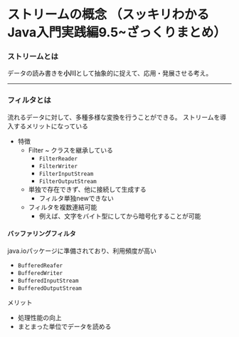 # ストリームの概念 （スッキリわかるJava入門実践編9.5~ざっくりまとめ）

### ストリームとは
データの読み書きを**小川**として抽象的に捉えて、応用・発展させる考え。

---
### フィルタとは
流れるデータに対して、多種多様な変換を行うことができる。
ストリームを導入するメリットになっている

- 特徴
    - Filter ~ クラスを継承している
        - `FilterReader`
        - `FilterWriter`
        - `FilterInputStream`
        - `FilterOutputStream`
    - 単独で存在できず、他に接続して生成する
        - フィルタ単独newできない
    - フィルタを複数連結可能
        - 例えば、文字をバイト型にしてから暗号化することが可能
    
#### バッファリングフィルタ
java.ioパッケージに準備されており、利用頻度が高い
- `BufferedReafer`
- `BufferedWriter`
- `BufferedInputStream`
- `BufferedOutputStream`

メリット
- 処理性能の向上
- まとまった単位でデータを読める


        